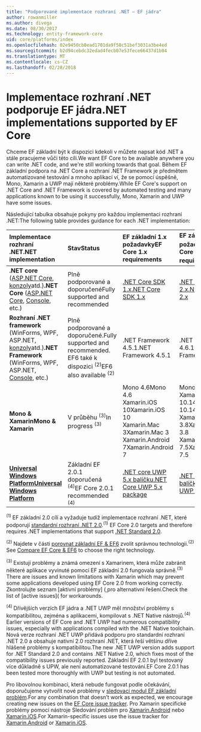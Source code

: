 ```yaml
---
title: "Podporované implementace rozhraní .NET – EF jádra"
author: rowanmiller
ms.author: divega
ms.date: 08/30/2017
ms.technology: entity-framework-core
uid: core/platforms/index
ms.openlocfilehash: 02e9450cb0ead1701da9f58c51bef3031a3be4ed
ms.sourcegitcommit: b2d94cebdc32edad4fecb07e53fece66437d1b04
ms.translationtype: MT
ms.contentlocale: cs-CZ
ms.lasthandoff: 02/28/2018
---
```

# <a name="net-implementations-supported-by-ef-core"></a><span data-ttu-id="b8ae0-102">Implementace rozhraní .NET podporuje EF jádra</span><span class="sxs-lookup"><span data-stu-id="b8ae0-102">.NET implementations supported by EF Core</span></span>

<span data-ttu-id="b8ae0-103">Chceme EF základní být k dispozici kdekoli v můžete napsat kód .NET a stále pracujeme vůči této cíli.</span><span class="sxs-lookup"><span data-stu-id="b8ae0-103">We want EF Core to be available anywhere you can write .NET code, and we're still working towards that goal.</span></span> <span data-ttu-id="b8ae0-104">Během EF základní podpora na .NET Core a rozhraní .NET Framework je předmětem automatizované testování a mnoho aplikací ví, že se pomocí úspěšně, Mono, Xamarin a UWP mají některé problémy.</span><span class="sxs-lookup"><span data-stu-id="b8ae0-104">While EF Core's support on .NET Core and .NET Framework is covered by automated testing and many applications known to be using it successfully, Mono, Xamarin and UWP have some issues.</span></span>

<span data-ttu-id="b8ae0-105">Následující tabulka obsahuje pokyny pro každou implementaci rozhraní .NET:</span><span class="sxs-lookup"><span data-stu-id="b8ae0-105">The following table provides guidance for each .NET implementation:</span></span>

| <span data-ttu-id="b8ae0-106">Implementace rozhraní .NET</span><span class="sxs-lookup"><span data-stu-id="b8ae0-106">.NET implementation</span></span>                                                                                                  | <span data-ttu-id="b8ae0-107">Stav</span><span class="sxs-lookup"><span data-stu-id="b8ae0-107">Status</span></span>                                                             | <span data-ttu-id="b8ae0-108">EF základní 1.x požadavky</span><span class="sxs-lookup"><span data-stu-id="b8ae0-108">EF Core 1.x requirements</span></span>                                                                                | <span data-ttu-id="b8ae0-109">EF základní 2.x požadavky <sup>(1)</sup></span><span class="sxs-lookup"><span data-stu-id="b8ae0-109">EF Core 2.x requirements <sup>(1)</sup></span></span>                                                                 |
|:---------------------------------------------------------------------------------------------------------------------|:-------------------------------------------------------------------|:--------------------------------------------------------------------------------------------------------|:--------------------------------------------------------------------------------------------------------|
| <span data-ttu-id="b8ae0-110">**.NET core** ([ASP.NET Core](../get-started/aspnetcore/index.md), [konzoly](../get-started/netcore/index.md)atd.)</span><span class="sxs-lookup"><span data-stu-id="b8ae0-110">**.NET Core** ([ASP.NET Core](../get-started/aspnetcore/index.md), [Console](../get-started/netcore/index.md), etc.)</span></span> | <span data-ttu-id="b8ae0-111">Plně podporované a doporučené</span><span class="sxs-lookup"><span data-stu-id="b8ae0-111">Fully supported and recommended</span></span>                                    | [<span data-ttu-id="b8ae0-112">.NET Core SDK 1.x</span><span class="sxs-lookup"><span data-stu-id="b8ae0-112">.NET Core SDK 1.x</span></span>](https://www.microsoft.com/net/core/)                                                | [<span data-ttu-id="b8ae0-113">.NET Core SDK 2.x</span><span class="sxs-lookup"><span data-stu-id="b8ae0-113">.NET Core SDK 2.x</span></span>](https://www.microsoft.com/net/core/)                                                |
| <span data-ttu-id="b8ae0-114">**Rozhraní .NET framework** (WinForms, WPF, ASP.NET, [konzoly](../get-started/full-dotnet/index.md)atd.)</span><span class="sxs-lookup"><span data-stu-id="b8ae0-114">**.NET Framework** (WinForms, WPF, ASP.NET, [Console](../get-started/full-dotnet/index.md), etc.)</span></span>                    | <span data-ttu-id="b8ae0-115">Plně podporované a doporučené.</span><span class="sxs-lookup"><span data-stu-id="b8ae0-115">Fully supported and recommended.</span></span> <span data-ttu-id="b8ae0-116">EF6 také k dispozici <sup>(2)</sup></span><span class="sxs-lookup"><span data-stu-id="b8ae0-116">EF6 also available <sup>(2)</sup></span></span> | <span data-ttu-id="b8ae0-117">.NET Framework 4.5.1</span><span class="sxs-lookup"><span data-stu-id="b8ae0-117">.NET Framework 4.5.1</span></span>                                                                                    | <span data-ttu-id="b8ae0-118">.NET Framework 4.6.1</span><span class="sxs-lookup"><span data-stu-id="b8ae0-118">.NET Framework 4.6.1</span></span>                                                                                    |
| <span data-ttu-id="b8ae0-119">**Mono & Xamarin**</span><span class="sxs-lookup"><span data-stu-id="b8ae0-119">**Mono & Xamarin**</span></span>                                                                                                   | <span data-ttu-id="b8ae0-120">V průběhu <sup>(3)</sup></span><span class="sxs-lookup"><span data-stu-id="b8ae0-120">In progress <sup>(3)</sup></span></span>                                         | <span data-ttu-id="b8ae0-121">Mono 4.6</span><span class="sxs-lookup"><span data-stu-id="b8ae0-121">Mono 4.6</span></span> <br/> <span data-ttu-id="b8ae0-122">Xamarin.iOS 10</span><span class="sxs-lookup"><span data-stu-id="b8ae0-122">Xamarin.iOS 10</span></span> <br/> <span data-ttu-id="b8ae0-123">Xamarin.Mac 3</span><span class="sxs-lookup"><span data-stu-id="b8ae0-123">Xamarin.Mac 3</span></span> <br/> <span data-ttu-id="b8ae0-124">Xamarin.Android 7</span><span class="sxs-lookup"><span data-stu-id="b8ae0-124">Xamarin.Android 7</span></span>                               | <span data-ttu-id="b8ae0-125">Mono 5.4</span><span class="sxs-lookup"><span data-stu-id="b8ae0-125">Mono 5.4</span></span> <br/> <span data-ttu-id="b8ae0-126">Xamarin.iOS 10.14</span><span class="sxs-lookup"><span data-stu-id="b8ae0-126">Xamarin.iOS 10.14</span></span> <br/> <span data-ttu-id="b8ae0-127">Xamarin.Mac 3.8</span><span class="sxs-lookup"><span data-stu-id="b8ae0-127">Xamarin.Mac 3.8</span></span> <br/> <span data-ttu-id="b8ae0-128">Xamarin.Android 7.5</span><span class="sxs-lookup"><span data-stu-id="b8ae0-128">Xamarin.Android 7.5</span></span>                        |
| [<span data-ttu-id="b8ae0-129">**Universal Windows Platform**</span><span class="sxs-lookup"><span data-stu-id="b8ae0-129">**Universal Windows Platform**</span></span>](../get-started/uwp/index.md)                                                        | <span data-ttu-id="b8ae0-130">Základní EF 2.0.1 doporučená <sup>(4)</sup></span><span class="sxs-lookup"><span data-stu-id="b8ae0-130">EF Core 2.0.1 recommended <sup>(4)</sup></span></span>                           | [<span data-ttu-id="b8ae0-131">.NET core UWP 5.x balíčku</span><span class="sxs-lookup"><span data-stu-id="b8ae0-131">.NET Core UWP 5.x package</span></span>](https://www.nuget.org/packages/Microsoft.NETCore.UniversalWindowsPlatform/) | [<span data-ttu-id="b8ae0-132">.NET core UWP 6.x balíčku</span><span class="sxs-lookup"><span data-stu-id="b8ae0-132">.NET Core UWP 6.x package</span></span>](https://www.nuget.org/packages/Microsoft.NETCore.UniversalWindowsPlatform/) |

<span data-ttu-id="b8ae0-133"><sup>(1) </sup> EF základní 2.0 cílí a vyžaduje tudíž implementace rozhraní .NET, které podporují [standardní rozhraní .NET 2.0](https://docs.microsoft.com/dotnet/standard/net-standard).</span><span class="sxs-lookup"><span data-stu-id="b8ae0-133"><sup>(1)</sup> EF Core 2.0 targets and therefore requires .NET implementations that support [.NET Standard 2.0](https://docs.microsoft.com/dotnet/standard/net-standard).</span></span>

<span data-ttu-id="b8ae0-134"><sup>(2) </sup> Najdete v části [porovnat základní EF & EF6](../../efcore-and-ef6/index.md) zvolit správnou technologii.</span><span class="sxs-lookup"><span data-stu-id="b8ae0-134"><sup>(2)</sup> See [Compare EF Core & EF6](../../efcore-and-ef6/index.md) to choose the right technology.</span></span>

<span data-ttu-id="b8ae0-135"><sup>(3) </sup> Existují problémy a známá omezení s Xamarinem, která může zabránit některé aplikace vyvinuté pomocí EF základní 2.0 fungovala správně.</span><span class="sxs-lookup"><span data-stu-id="b8ae0-135"><sup>(3)</sup> There are issues and known limitations with Xamarin which may prevent some applications developed using EF Core 2.0 from working correctly.</span></span> <span data-ttu-id="b8ae0-136">Zkontrolujte seznam [aktivní problémy] ([ ](https://github.com/aspnet/entityframeworkCore/issues?q=is%3Aopen+is%3Aissue+label%3Aarea-xamarin) pro alternativní řešení.</span><span class="sxs-lookup"><span data-stu-id="b8ae0-136">Check the list of [active issues]([](https://github.com/aspnet/entityframeworkCore/issues?q=is%3Aopen+is%3Aissue+label%3Aarea-xamarin) for workarounds.</span></span>

<span data-ttu-id="b8ae0-137"><sup>(4) </sup> Dřívějších verzích EF jádra a .NET UWP měl množství problémy s kompatibilitou, zejména s aplikacemi, kompilovat s .NET Native nástrojů.</span><span class="sxs-lookup"><span data-stu-id="b8ae0-137"><sup>(4)</sup> Earlier versions of EF Core and .NET UWP had numerous compatibility issues, especially with applications compiled with the .NET Native toolchain.</span></span> <span data-ttu-id="b8ae0-138">Nová verze rozhraní .NET UWP přidává podporu pro standardní rozhraní .NET 2.0 a obsahuje nativní 2.0 rozhraní .NET, která řeší většinu dříve hlášené problémy s kompatibilitou.</span><span class="sxs-lookup"><span data-stu-id="b8ae0-138">The new .NET UWP version adds support for .NET Standard 2.0 and contains .NET Native 2.0, which fixes most of the compatibility issues previously reported.</span></span> <span data-ttu-id="b8ae0-139">Základní EF 2.0.1 byl testovaný více důkladně s UPW, ale není automatizované testování.</span><span class="sxs-lookup"><span data-stu-id="b8ae0-139">EF Core 2.0.1 has been tested more thoroughly with UWP but testing is not automated.</span></span>

<span data-ttu-id="b8ae0-140">Pro libovolnou kombinaci, která nebude fungovat podle očekávání, doporučujeme vytvořit nové problémy v [sledovací modul EF základní problém](https://github.com/aspnet/entityframeworkcore/issues/new).</span><span class="sxs-lookup"><span data-stu-id="b8ae0-140">For any combination that doesn’t work as expected, we encourage creating new issues on the [EF Core issue tracker](https://github.com/aspnet/entityframeworkcore/issues/new).</span></span> <span data-ttu-id="b8ae0-141">Pro Xamarin specifické problémy pomocí nástroje Sledování problém pro [Xamarin.Android](https://github.com/xamarin/xamarin-android/issues/new) nebo [Xamarin.iOS](https://github.com/xamarin/xamarin-macios/issues/new).</span><span class="sxs-lookup"><span data-stu-id="b8ae0-141">For Xamarin-specific issues use the issue tracker for [Xamarin.Android](https://github.com/xamarin/xamarin-android/issues/new) or [Xamarin.iOS](https://github.com/xamarin/xamarin-macios/issues/new).</span></span>
